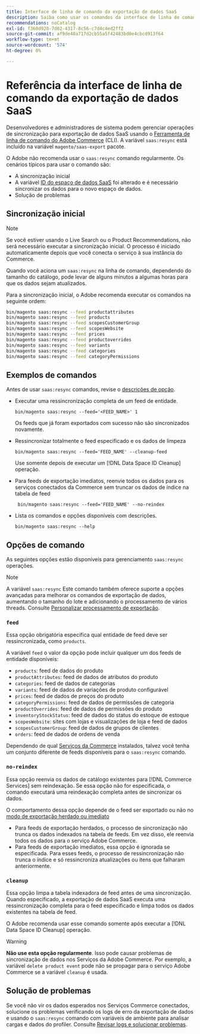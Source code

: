 ```yaml
---
title: Interface de linha de comando da exportação de dados SaaS
description: Saiba como usar os comandos da interface de linha de comando para gerenciar feeds e processos do [!DNL data export extension] para serviços SaaS da Adobe Commerce.
recommendations: noCatalog
exl-id: f360d920-7d02-4317-8c56-c7d4c4ed2ff2
source-git-commit: af9de40a717d2cb55a5f42483bd0e4cbcd913f64
workflow-type: tm+mt
source-wordcount: '574'
ht-degree: 0%

---
```


# Referência da interface de linha de comando da exportação de dados SaaS

Desenvolvedores e administradores de sistema podem gerenciar operações de sincronização para exportação de dados SaaS usando o [Ferramenta de linha de comando do Adobe Commerce](https://experienceleague.adobe.com/en/docs/commerce-operations/configuration-guide/cli/config-cli) (CLI). A variável `saas:resync` está incluído na variável `magento/saas-export` pacote.

O Adobe não recomenda usar o `saas:resync` comando regularmente. Os cenários típicos para usar o comando são:

- A sincronização inicial
- A variável [ID do espaço de dados SaaS](https://experienceleague.adobe.com/en/docs/commerce-admin/config/services/saas) foi alterado e é necessário sincronizar os dados para o novo espaço de dados.
- Solução de problemas

## Sincronização inicial

>[!NOTE]
>Se você estiver usando o Live Search ou o Product Recommendations, não será necessário executar a sincronização inicial. O processo é iniciado automaticamente depois que você conecta o serviço à sua instância do Commerce.

Quando você aciona um `saas:resync` na linha de comando, dependendo do tamanho do catálogo, pode levar de alguns minutos a algumas horas para que os dados sejam atualizados.

Para a sincronização inicial, o Adobe recomenda executar os comandos na seguinte ordem:

```bash
bin/magento saas:resync --feed productattributes
bin/magento saas:resync --feed products
bin/magento saas:resync --feed scopesCustomerGroup
bin/magento saas:resync --feed scopesWebsite
bin/magento saas:resync --feed prices
bin/magento saas:resync --feed productoverrides
bin/magento saas:resync --feed variants
bin/magento saas:resync --feed categories
bin/magento saas:resync --feed categoryPermissions
```

## Exemplos de comandos

Antes de usar `saas:resync` comandos, revise o [descrições de opção](#command-options).

- Executar uma ressincronização completa de um feed de entidade.

  ```
  bin/magento saas:resync --feed='<FEED_NAME>' 1
  ```

  Os feeds que já foram exportados com sucesso não são sincronizados novamente.

- Ressincronizar totalmente o feed especificado e os dados de limpeza

  ```
  bin/magento saas:resync --feed='FEED_NAME' --cleanup-feed
  ```

  Use somente depois de executar um [!DNL Data Space ID Cleanup] operação.

- Para feeds de exportação imediatos, reenvie todos os dados para os serviços conectados da Commerce sem truncar os dados de índice na tabela de feed

  ```
   bin/magento saas:resync --feed='FEED_NAME' --no-reindex
  ```

- Lista os comandos e opções disponíveis com descrições.

  ```
  bin/magento saas:resync --help
  ```

## Opções de comando

As seguintes opções estão disponíveis para gerenciamento `saas:resync` operações.

>[!NOTE]
>
>A variável `saas:resync` Este comando também oferece suporte a opções avançadas para melhorar os comandos de exportação de dados, aumentando o tamanho do lote e adicionando o processamento de vários threads. Consulte [Personalizar processamento de exportação](customize-export-processing.md).

### `feed`

Essa opção obrigatória especifica qual entidade de feed deve ser ressincronizada, como `products`.

A variável `feed` o valor da opção pode incluir qualquer um dos feeds de entidade disponíveis:

- `products`: feed de dados do produto
- `productAttributes`: feed de dados de atributos do produto
- `categories`: feed de dados de categorias
- `variants`: feed de dados de variações de produto configurável
- `prices`: feed de dados de preços do produto
- `categoryPermissions`: feed de dados de permissões de categoria
- `productOverrides`: feed de dados de permissões do produto
- `inventoryStockStatus`: feed de dados do status do estoque de estoque
- `scopesWebsite`: sites com lojas e visualizações de loja e feed de dados
- `scopesCustomerGroup`: feed de dados de grupos de clientes
- `orders`: feed de dados de ordens de venda

Dependendo de qual [Serviços da Commerce](../landing/saas.md) instalados, talvez você tenha um conjunto diferente de feeds disponíveis para o `saas:resync` comando.

### `no-reindex`

Essa opção reenvia os dados de catálogo existentes para [!DNL Commerce Services] sem reindexação. Se essa opção não for especificada, o comando executará uma reindexação completa antes de sincronizar os dados.

O comportamento dessa opção depende de o feed ser exportado ou não no [modo de exportação herdado ou imediato](data-synchronization.md#synchronization-modes)

- Para feeds de exportação herdados, o processo de sincronização não trunca os dados indexados na tabela de feeds. Em vez disso, ele reenvia todos os dados para o serviço Adobe Commerce.
- Para feeds de exportação imediatos, essa opção é ignorada se especificada. Para esses feeds, o processo de ressincronização não trunca o índice e só ressincroniza atualizações ou itens que falharam anteriormente.

### `cleanup`

Essa opção limpa a tabela indexadora de feed antes de uma sincronização. Quando especificado, a exportação de dados SaaS executa uma ressincronização completa para o feed especificado e limpa todos os dados existentes na tabela de feed.

O Adobe recomenda usar esse comando somente após executar a [!DNL Data Space ID Cleanup] operação.

>[!WARNING]
>
>**Não use esta opção regularmente**. Isso pode causar problemas de sincronização de dados nos Serviços da Adobe Commerce. Por exemplo, a variável `delete product event` pode não se propagar para o serviço Adobe Commerce se a variável `cleanup` é usada.

## Solução de problemas

Se você não vir os dados esperados nos Serviços Commerce conectados, solucione os problemas verificando os logs de erro da exportação de dados e usando o `saas:resync` comando com variáveis de ambiente para analisar cargas e dados do profiler. Consulte [Revisar logs e solucionar problemas](troubleshooting-logging.md).
